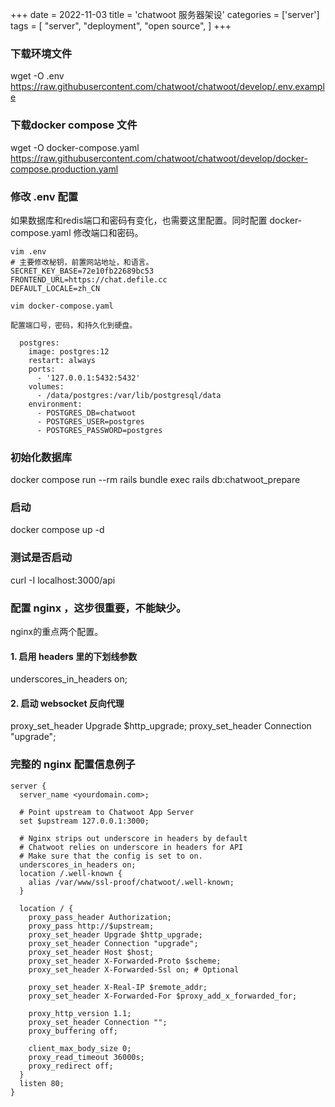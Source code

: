 +++
date = 2022-11-03
title = 'chatwoot 服务器架设'
categories = ['server']
tags = [
    "server",
    "deployment",
    "open source",
]
+++


### 下载环境文件
wget -O .env https://raw.githubusercontent.com/chatwoot/chatwoot/develop/.env.example

### 下载docker compose 文件

wget -O docker-compose.yaml https://raw.githubusercontent.com/chatwoot/chatwoot/develop/docker-compose.production.yaml

### 修改 .env 配置

如果数据库和redis端口和密码有变化，也需要这里配置。同时配置 docker-compose.yaml 修改端口和密码。

```shell
vim .env
# 主要修改秘钥，前置网站地址，和语言。
SECRET_KEY_BASE=72e10fb22689bc53
FRONTEND_URL=https://chat.defile.cc
DEFAULT_LOCALE=zh_CN

vim docker-compose.yaml

配置端口号，密码，和持久化到硬盘。

  postgres:
    image: postgres:12
    restart: always
    ports:
      - '127.0.0.1:5432:5432'
    volumes:
      - /data/postgres:/var/lib/postgresql/data
    environment:
      - POSTGRES_DB=chatwoot
      - POSTGRES_USER=postgres
      - POSTGRES_PASSWORD=postgres
```

### 初始化数据库

docker compose run --rm rails bundle exec rails db:chatwoot_prepare

### 启动

docker compose up -d

### 测试是否启动

curl -I localhost:3000/api


### 配置 nginx ，这步很重要，不能缺少。
nginx的重点两个配置。

#### 1. 启用 headers 里的下划线参数
underscores_in_headers on;

#### 2. 启动 websocket 反向代理

proxy_set_header Upgrade $http_upgrade;
proxy_set_header Connection "upgrade";


### 完整的 nginx 配置信息例子
```
server {
  server_name <yourdomain.com>;

  # Point upstream to Chatwoot App Server
  set $upstream 127.0.0.1:3000;

  # Nginx strips out underscore in headers by default
  # Chatwoot relies on underscore in headers for API
  # Make sure that the config is set to on.
  underscores_in_headers on;
  location /.well-known {
    alias /var/www/ssl-proof/chatwoot/.well-known;
  }

  location / {
    proxy_pass_header Authorization;
    proxy_pass http://$upstream;
    proxy_set_header Upgrade $http_upgrade;
    proxy_set_header Connection "upgrade";
    proxy_set_header Host $host;
    proxy_set_header X-Forwarded-Proto $scheme;
    proxy_set_header X-Forwarded-Ssl on; # Optional

    proxy_set_header X-Real-IP $remote_addr;
    proxy_set_header X-Forwarded-For $proxy_add_x_forwarded_for;

    proxy_http_version 1.1;
    proxy_set_header Connection "";
    proxy_buffering off;

    client_max_body_size 0;
    proxy_read_timeout 36000s;
    proxy_redirect off;
  }
  listen 80;
}
```
